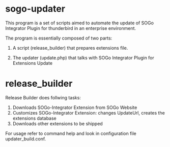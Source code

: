 # sogo-updater

This program is a set of scripts aimed to automate the update of SOGo Integrator Plugin
for thunderbird in an enterprise environment.

The program is essentially composed of two parts:

1. A script (release_builder) that prepares extensions file.

2. The updater (update.php) that talks with SOGo Integrator Plugin for Extensions Update

# release_builder

Release Builder does follwing tasks:

1. Downloads SOGo-Integrator Extension from SOGo Website
2. Customizes SOGo-Integrator Extension: changes UpdateUrl, creates the extensions database
3. Downloads other extensions to be shipped

For usage refer to command help and look in configuration file updater_build.conf.
